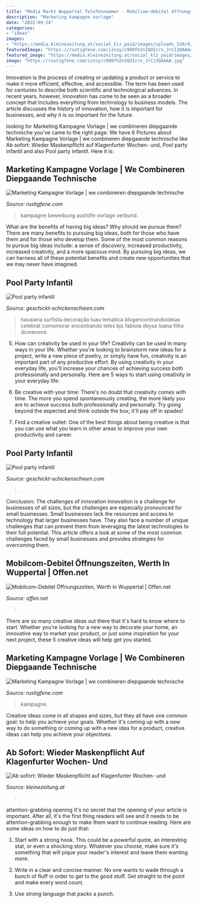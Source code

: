 ```yaml
---
title: "Media Markt Wuppertal Telefonnummer - Mobilcom-debitel öffnungszeiten, Werth In Wuppertal"
description: "Marketing kampagne vorlage"
date: "2022-09-24"
categories:
- "ideas"
images:
- "https://media.kleinezeitung.at/social_klz_paid/images/uploads_520/4/5/7/5837911/Corona-Covid-19-Klagenfurt-Markt-Wochenmarkt-Benedektinermarkt_1594381559720806_v0_h.jpg"
featuredImage: "https://rustigfene.com/iznzy/c9O0fh2nIQOIcrn_JrC13QAAAA.jpg"
featured_image: "https://media.kleinezeitung.at/social_klz_paid/images/uploads_520/4/5/7/5837911/Corona-Covid-19-Klagenfurt-Markt-Wochenmarkt-Benedektinermarkt_1594381559720806_v0_h.jpg"
image: "https://rustigfene.com/iznzy/c9O0fh2nIQOIcrn_JrC13QAAAA.jpg"
---
```



Innovation is the process of creating or updating a product or service to make it more efficient, effective, and accessible. The term has been used for centuries to describe both scientific and technological advances. In recent years, however, innovation has come to be seen as a broader concept that Includes everything from technology to business models. The article discusses the history of innovation, how it is important for businesses, and why it is so important for the future.

	

		
looking for Marketing Kampagne Vorlage | we combineren diepgaande technische you've came to the right page. We have 6 Pictures about Marketing Kampagne Vorlage | we combineren diepgaande technische like Ab sofort: Wieder Maskenpflicht auf Klagenfurter Wochen- und, Pool party infantil and also Pool party infantil. Here it is:
		
    
## Marketing Kampagne Vorlage | We Combineren Diepgaande Technische

<img loading=lazy src="https://rustigfene.com/iznzy/myODrNzL2kQVKBU3-SAGhAHaEK.jpg" onerror="this.onerror=null;this.src='https://tse4.mm.bing.net/th?id=OIP.BYAt3hVWdRS_imHEL5AjzAAAAA&amp;pid=15.1';" alt="Marketing Kampagne Vorlage | we combineren diepgaande technische">

_Source: rustigfene.com_

>kampagne bewerbung aushilfe vorlage verbund. 

	

What are the benefits of having big ideas? Why should we pursue them?
There are many benefits to pursuing big ideas, both for those who have them and for those who develop them. Some of the most common reasons to pursue big ideas include: a sense of discovery, increased productivity, increased creativity, and a more spacious mind. By pursuing big ideas, we can harness all of these potential benefits and create new opportunities that we may never have imagined.

    
## Pool Party Infantil

<img loading=lazy src="https://geschickt-schickenschieen.com/nwgqh/zFa3WpGZHrFWRq8OHQX6BAHaLH.jpg" onerror="this.onerror=null;this.src='https://tse4.mm.bing.net/th?id=OIP.Wkw4dKQ6rd_vKCZphPFNBgAAAA&amp;pid=15.1';" alt="Pool party infantil">

_Source: geschickt-schickenschieen.com_

>havaiana surfista decoração luau tematica blogencontrandoideias celebrat comemorar encontrando teles bjs fabíola deyse luana filho dcorevoce. 

	

5. How can creativity be used in your life?
Creativity can be used in many ways in your life. Whether you're looking to brainstorm new ideas for a project, write a new piece of poetry, or simply have fun, creativity is an important part of any productive effort. By using creativity in your everyday life, you'll increase your chances of achieving success both professionally and personally. Here are 5 ways to start using creativity in your everyday life:
1. Be creative with your time: There's no doubt that creativity comes with time. The more you spend spontaneously creating, the more likely you are to achieve success both professionally and personally. Try going beyond the expected and think outside the box; it'll pay off in spades!

2. Find a creative outlet: One of the best things about being creative is that you can use what you learn in other areas to improve your own productivity and career.

    
## Pool Party Infantil

<img loading=lazy src="https://geschickt-schickenschieen.com/nwgqh/-57Qta8oE8PWFMn4-AhckgHaEi.jpg" onerror="this.onerror=null;this.src='https://tse4.mm.bing.net/th?id=OIP.UngnPxHtF9PNTGPIzvuyhwAAAA&amp;pid=15.1';" alt="Pool party infantil">

_Source: geschickt-schickenschieen.com_

>. 

	

Conclusion: The challenges of innovation
Innovation is a challenge for businesses of all sizes, but the challenges are especially pronounced for small businesses. Small businesses lack the resources and access to technology that larger businesses have. They also face a number of unique challenges that can prevent them from leveraging the latest technologies to their full potential. This article offers a look at some of the most common challenges faced by small businesses and provides strategies for overcoming them.

    
## Mobilcom-Debitel Öffnungszeiten, Werth In Wuppertal | Offen.net

<img loading=lazy src="https://maps.offen.net/static?center=51.2709337,7.1981754&amp;zoom=20&amp;size=540x350&amp;markers=51.2709337,7.1981754" onerror="this.onerror=null;this.src='https://tse1.mm.bing.net/th?id=OIP.qEieTN5MFrS0p95ACf-S4wHaEz&amp;pid=15.1';" alt="Mobilcom-Debitel Öffnungszeiten, Werth in Wuppertal | Offen.net">

_Source: offen.net_

>. 

	

There are so many creative ideas out there that it's hard to know where to start. Whether you're looking for a new way to decorate your home, an innovative way to market your product, or just some inspiration for your next project, these 5 creative ideas will help get you started.

    
## Marketing Kampagne Vorlage | We Combineren Diepgaande Technische

<img loading=lazy src="https://rustigfene.com/iznzy/c9O0fh2nIQOIcrn_JrC13QAAAA.jpg" onerror="this.onerror=null;this.src='https://tse4.mm.bing.net/th?id=OIP.Dnnt_6QQZpotBrcKLItprgAAAA&amp;pid=15.1';" alt="Marketing Kampagne Vorlage | we combineren diepgaande technische">

_Source: rustigfene.com_

>kampagne. 

	

Creative ideas come in all shapes and sizes, but they all have one common goal: to help you achieve your goals. Whether it's coming up with a new way to do something or coming up with a new idea for a product, creative ideas can help you achieve your objectives.

    
## Ab Sofort: Wieder Maskenpflicht Auf Klagenfurter Wochen- Und

<img loading=lazy src="https://media.kleinezeitung.at/social_klz_paid/images/uploads_520/4/5/7/5837911/Corona-Covid-19-Klagenfurt-Markt-Wochenmarkt-Benedektinermarkt_1594381559720806_v0_h.jpg" onerror="this.onerror=null;this.src='https://tse1.mm.bing.net/th?id=OIP.l3hrkPKUW9k-dndkPLV5vgHaD4&amp;pid=15.1';" alt="Ab sofort: Wieder Maskenpflicht auf Klagenfurter Wochen- und">

_Source: kleinezeitung.at_

>. 

	

attention-grabbing opening
It's no secret that the opening of your article is important. After all, it's the first thing readers will see and it needs to be attention-grabbing enough to make them want to continue reading. Here are some ideas on how to do just that:
1. Start with a strong hook. This could be a powerful quote, an interesting stat, or even a shocking story. Whatever you choose, make sure it's something that will pique your reader's interest and leave them wanting more.

2. Write in a clear and concise manner. No one wants to wade through a bunch of fluff in order to get to the good stuff. Get straight to the point and make every word count.

3. Use strong language that packs a punch.

